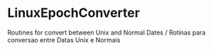 # LinuxEpochConverter
Routines for convert between Unix and Normal Dates  / Rotinas para conversao entre Datas Unix e Normais
